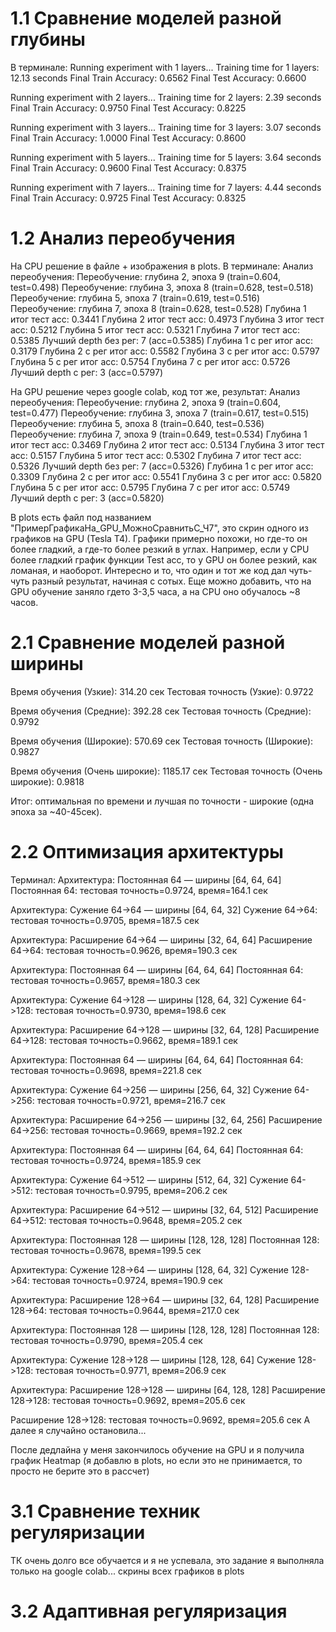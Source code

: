 # 1.1 Сравнение моделей разной глубины
В терминале:
Running experiment with 1 layers...
Training time for 1 layers: 12.13 seconds
Final Train Accuracy: 0.6562
Final Test Accuracy: 0.6600

Running experiment with 2 layers...
Training time for 2 layers: 2.39 seconds
Final Train Accuracy: 0.9750
Final Test Accuracy: 0.8225

Running experiment with 3 layers...
Training time for 3 layers: 3.07 seconds
Final Train Accuracy: 1.0000
Final Test Accuracy: 0.8600

Running experiment with 5 layers...
Training time for 5 layers: 3.64 seconds
Final Train Accuracy: 0.9600
Final Test Accuracy: 0.8375

Running experiment with 7 layers...
Training time for 7 layers: 4.44 seconds
Final Train Accuracy: 0.9725
Final Test Accuracy: 0.8325


# 1.2 Анализ переобучения
На CPU решение в файле + изображения в plots. В терминале:
Анализ переобучения:
Переобучение: глубина 2, эпоха 9 (train=0.604, test=0.498)
Переобучение: глубина 3, эпоха 8 (train=0.628, test=0.518)
Переобучение: глубина 5, эпоха 7 (train=0.619, test=0.516)
Переобучение: глубина 7, эпоха 8 (train=0.628, test=0.528)
Глубина 1 итог тест acc: 0.3441
Глубина 2 итог тест acc: 0.4973
Глубина 3 итог тест acc: 0.5212
Глубина 5 итог тест acc: 0.5321
Глубина 7 итог тест acc: 0.5385
Лучший depth без рег: 7 (acc=0.5385)
Глубина 1 с рег итог acc: 0.3179
Глубина 2 с рег итог acc: 0.5582
Глубина 3 с рег итог acc: 0.5797
Глубина 5 с рег итог acc: 0.5754
Глубина 7 с рег итог acc: 0.5726
Лучший depth с рег: 3 (acc=0.5797)


На GPU решение через google colab, код тот же, результат:
Анализ переобучения:
Переобучение: глубина 2, эпоха 9 (train=0.604, test=0.477)
Переобучение: глубина 3, эпоха 7 (train=0.617, test=0.515)
Переобучение: глубина 5, эпоха 8 (train=0.640, test=0.536)
Переобучение: глубина 7, эпоха 9 (train=0.649, test=0.534)
Глубина 1 итог тест acc: 0.3469
Глубина 2 итог тест acc: 0.5134
Глубина 3 итог тест acc: 0.5157
Глубина 5 итог тест acc: 0.5302
Глубина 7 итог тест acc: 0.5326
Лучший depth без рег: 7 (acc=0.5326)
Глубина 1 с рег итог acc: 0.3309
Глубина 2 с рег итог acc: 0.5541
Глубина 3 с рег итог acc: 0.5820
Глубина 5 с рег итог acc: 0.5795
Глубина 7 с рег итог acc: 0.5749
Лучший depth с рег: 3 (acc=0.5820)

В plots есть файл под названием "ПримерГрафикаНа_GPU_МожноСравнитьС_Ч7", это скрин одного из графиков на GPU (Tesla T4). Графики примерно похожи, но где-то он более гладкий, а где-то более резкий в углах. Например, если у CPU более гладкий график функции Test acc, то у GPU он более резкий, как ломаная, и наоборот. Интересно и то, что один и тот же код дал чуть-чуть разный результат, начиная с сотых.
Еще можно добавить, что на GPU обучение заняло гдето 3-3,5 часа, а на CPU оно обучалось ~8 часов.

# 2.1 Сравнение моделей разной ширины
Время обучения (Узкие): 314.20 сек
Тестовая точность (Узкие): 0.9722

Время обучения (Средние): 392.28 сек
Тестовая точность (Средние): 0.9792

Время обучения (Широкие): 570.69 сек
Тестовая точность (Широкие): 0.9827

Время обучения (Очень широкие): 1185.17 сек
Тестовая точность (Очень широкие): 0.9818

Итог: оптимальная по времени и лучшая по точности - широкие (одна эпоха за ~40-45сек).

# 2.2 Оптимизация архитектуры
Терминал:
Архитектура: Постоянная 64 — ширины [64, 64, 64]
Постоянная 64: тестовая точность=0.9724, время=164.1 сек

Архитектура: Сужение 64->64 — ширины [64, 64, 32]
Сужение 64->64: тестовая точность=0.9705, время=187.5 сек

Архитектура: Расширение 64->64 — ширины [32, 64, 64]
Расширение 64->64: тестовая точность=0.9626, время=190.3 сек

Архитектура: Постоянная 64 — ширины [64, 64, 64]
Постоянная 64: тестовая точность=0.9657, время=180.3 сек

Архитектура: Сужение 64->128 — ширины [128, 64, 32]
Сужение 64->128: тестовая точность=0.9730, время=198.6 сек

Архитектура: Расширение 64->128 — ширины [32, 64, 128]
Расширение 64->128: тестовая точность=0.9662, время=189.1 сек

Архитектура: Постоянная 64 — ширины [64, 64, 64]
Постоянная 64: тестовая точность=0.9698, время=221.8 сек

Архитектура: Сужение 64->256 — ширины [256, 64, 32]
Сужение 64->256: тестовая точность=0.9721, время=216.7 сек

Архитектура: Расширение 64->256 — ширины [32, 64, 256]
Расширение 64->256: тестовая точность=0.9669, время=192.2 сек

Архитектура: Постоянная 64 — ширины [64, 64, 64]
Постоянная 64: тестовая точность=0.9724, время=185.9 сек

Архитектура: Сужение 64->512 — ширины [512, 64, 32]
Сужение 64->512: тестовая точность=0.9795, время=206.2 сек

Архитектура: Расширение 64->512 — ширины [32, 64, 512]
Расширение 64->512: тестовая точность=0.9648, время=205.2 сек

Архитектура: Постоянная 128 — ширины [128, 128, 128]
Постоянная 128: тестовая точность=0.9678, время=199.5 сек

Архитектура: Сужение 128->64 — ширины [128, 64, 32]
Сужение 128->64: тестовая точность=0.9724, время=190.9 сек

Архитектура: Расширение 128->64 — ширины [32, 64, 128]
Расширение 128->64: тестовая точность=0.9644, время=217.0 сек

Архитектура: Постоянная 128 — ширины [128, 128, 128]
Постоянная 128: тестовая точность=0.9790, время=205.4 сек

Архитектура: Сужение 128->128 — ширины [128, 128, 64]
Сужение 128->128: тестовая точность=0.9771, время=206.9 сек

Архитектура: Расширение 128->128 — ширины [64, 128, 128]
Расширение 128->128: тестовая точность=0.9692, время=205.6 сек

Расширение 128->128: тестовая точность=0.9692, время=205.6 сек
А далее я случайно остановила...

После дедлайна у меня закончилось обучение на GPU и я получила график Heatmap (я добавлю в plots, но если это не принимается, то просто не берите это в рассчет)

# 3.1 Сравнение техник регуляризации
ТК очень долго все обучается и я не успевала, это задание я выполняла только на google colab...
скрины всех графиков в plots

# 3.2 Адаптивная регуляризация

